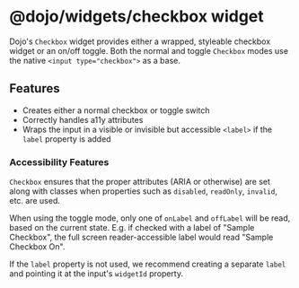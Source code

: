 # @dojo/widgets/checkbox widget

Dojo's `Checkbox` widget provides either a wrapped, styleable checkbox widget or an on/off toggle. Both the normal and toggle `Checkbox` modes use the native `<input type="checkbox">` as a base.


## Features

- Creates either a normal checkbox or toggle switch
- Correctly handles a11y attributes
- Wraps the input in a visible or invisible but accessible `<label>` if the `label` property is added

### Accessibility Features

`Checkbox` ensures that the proper attributes (ARIA or otherwise) are set along with classes when properties such as `disabled`, `readOnly`, `invalid`, etc. are used.

When using the toggle mode, only one of `onLabel` and `offLabel` will be read, based on the current state. E.g. if checked with a label of "Sample Checkbox", the full screen reader-accessible label would read "Sample Checkbox On".

If the `label` property is not used, we recommend creating a separate `label` and pointing it at the input's `widgetId` property.
